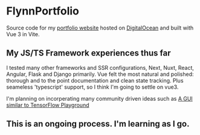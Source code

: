 # FlynnPortfolio

Source code for my [portfolio website](https://www.FlynnData.org) hosted on [DigitalOcean](https://www.digitalocean.com/) and built with Vue 3 in Vite.

## My JS/TS Framework experiences thus far

I tested many other frameworks and SSR configurations, Next, Nuxt, React, Angular, Flask and Django primarily. Vue felt the most natural and polished: thorough and to the point documentation and clean state tracking. Plus seameless 'typescript' support, so I think I'm going to settle on vue3.

I'm planning on incorperating many community driven ideas such as [A GUI similar to TensorFlow Playground](https://playground.tensorflow.org/#activation=tanh&batchSize=10&dataset=circle&regDataset=reg-plane&learningRate=0.03&regularizationRate=0&noise=0&networkShape=4,2&seed=0.07104&showTestData=false&discretize=false&percTrainData=50&x=true&y=true&xTimesY=false&xSquared=false&ySquared=false&cosX=false&sinX=false&cosY=false&sinY=false&collectStats=false&problem=classification&initZero=false&hideText=false)

## This is an ongoing process. I'm learning as I go.

```bash

```
